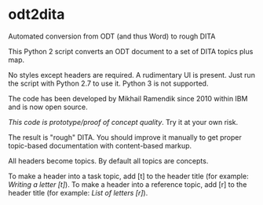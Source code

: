 # odt2dita
Automated conversion from ODT (and thus Word) to rough DITA

This Python 2 script converts an ODT document to a set of DITA topics plus map. 

No styles except headers are required. A rudimentary UI is present. Just run the script with Python 2.7 to use it. Python 3 is not supported.

The code has been developed by Mikhail Ramendik since 2010 within IBM and is now open source. 

*This code is prototype/proof of concept quality*. Try it at your own risk. 

The result is "rough" DITA. You should improve it manually to get proper topic-based documentation with content-based markup.

All headers become topics. By default all topics are concepts.

To make a header into a task topic, add \[t\] to the header title (for example: *Writing a letter \[t\]*). To make a header into a reference topic, add \[r\] to the header title (for example: *List of letters \[r\]*).
